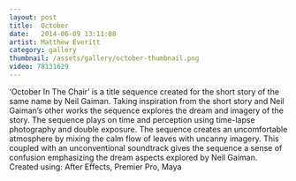 ```yaml
---
layout: post
title:  October
date:   2014-06-09 13:11:08
artist: Matthew Everitt
category: gallery
thumbnail: /assets/gallery/october-thumbnail.png
video: 78131629
---
```


‘October In The Chair’ is a title sequence created for the short story of the same name by Neil Gaiman. Taking inspiration from the short story and Neil Gaiman’s other works the sequence explores the dream and imagery of the story. The sequence plays on time and perception using time-lapse photography and double exposure. The sequence creates an uncomfortable atmosphere by mixing the calm flow of leaves with uncanny imagery. This coupled with an unconventional soundtrack gives the sequence a sense of confusion emphasizing the dream aspects explored by Neil Gaiman.
Created using: After Effects, Premier Pro, Maya
